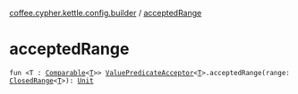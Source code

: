 [coffee.cypher.kettle.config.builder](index.md) / [acceptedRange](./accepted-range.md)

# acceptedRange

`fun <T : `[`Comparable`](https://kotlinlang.org/api/latest/jvm/stdlib/kotlin/-comparable/index.html)`<`[`T`](accepted-range.md#T)`>> `[`ValuePredicateAcceptor`](../coffee.cypher.kettle.config.builder.type/-value-predicate-acceptor/index.md)`<`[`T`](accepted-range.md#T)`>.acceptedRange(range: `[`ClosedRange`](https://kotlinlang.org/api/latest/jvm/stdlib/kotlin.ranges/-closed-range/index.html)`<`[`T`](accepted-range.md#T)`>): `[`Unit`](https://kotlinlang.org/api/latest/jvm/stdlib/kotlin/-unit/index.html)